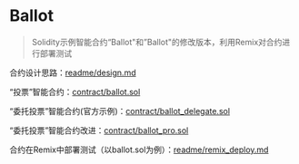 # Ballot
> Solidity示例智能合约“Ballot"和”Ballot"的修改版本，利用Remix对合约进行部署测试

合约设计思路：[readme/design.md](readme/design.md)

“投票”智能合约：[contract/ballot.sol](contract/ballot.sol)

“委托投票”智能合约(官方示例)：[contract/ballot_delegate.sol](contract/ballot_delegate.sol)

“委托投票”智能合约改进：[contract/ballot_pro.sol](contract/ballot_pro.sol)

合约在Remix中部署测试（以ballot.sol为例）：[readme/remix_deploy.md](readme/remix_deploy.md)
